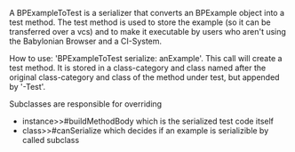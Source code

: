 A BPExampleToTest is a serializer that converts an BPExample object into a test method.
The test method is used to store the example (so it can be transferred over a vcs) 
and to make it executable by users who aren't using the Babylonian Browser and a CI-System.

How to use: 'BPExampleToTest serialize: anExample'.
This call will create a test method. It is stored in a class-category and class named after the original class-category and class of the method under test, but appended by '-Test'.

Subclasses are responsible for overriding 
- instance>>#buildMethodBody which is the serialized test code itself
- class>>#canSerialize which decides if an example is serializible by called subclass